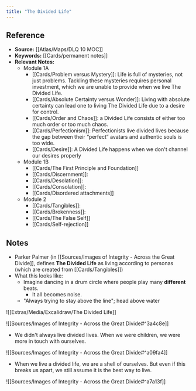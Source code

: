 ```yaml
---
title: "The Divided Life"
---
```

## Reference
- **Source:** [[Atlas/Maps/DLQ 10 MOC]]
- **Keywords:** [[Cards/permanent notes]]
- **Relevant Notes:**
	- Module 1A
		- [[Cards/Problem versus Mystery]]: Life is full of mysteries, not just problems. Tackling these mysteries requires personal investment, which we are unable to provide when we live The Divided Life.
		- [[Cards/Absolute Certainty versus Wonder]]: Living with absolute certainty can lead one to living The Divided Life due to a desire for control.
		- [[Cards/Order and Chaos]]: a Divided Life consists of either too much order or too much chaos.
		- [[Cards/Perfectionism]]: Perfectionists live divided lives because the gap between their “perfect” avatars and authentic souls is too wide.
		- [[Cards/Desire]]: A Divided Life happens when we don't channel our desires properly
	- Module 1B
		- [[Cards/The First Principle and Foundation]]
		- [[Cards/Discernment]]: 
		- [[Cards/Desolation]]: 
		- [[Cards/Consolation]]:
		- [[Cards/Disordered attachments]]
	- Module 2
		- [[Cards/Tangibles]]:
		- [[Cards/Brokenness]]: 
		- [[Cards/The False Self]]
		- [[Cards/Self-rejection]]

## Notes
- Parker Palmer (in [[Sources/Images of Integrity - Across the Great Divide]], defines **The Divided Life** as living according to personas (which are created from [[Cards/Tangibles]])
- What this looks like: 
	- Imagine dancing in a drum circle where people play many **different** beats.
		- It all becomes noise.
	- "Always trying to stay above the line"; head above water

![[Extras/Media/Excalidraw/The Divided Life]]

![[Sources/Images of Integrity - Across the Great Divide#^3a4c8e]]

- We didn't always live divided lives. When we were children, we were more in touch with ourselves.

![[Sources/Images of Integrity - Across the Great Divide#^a09fa4]]

- When we live a divided life, we are a shell of ourselves. But even if this breaks us apart, we still assume it is the best way to live.

![[Sources/Images of Integrity - Across the Great Divide#^a7a13f]]
